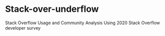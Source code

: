# Stack-over-underflow
Stack Overflow Usage and Community Analysis Using 2020 Stack Overflow developer survey
